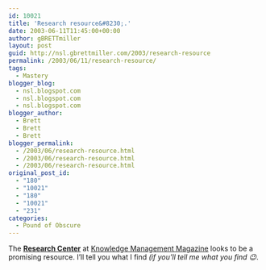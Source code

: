 ```yaml
---
id: 10021
title: 'Research resource&#8230;.'
date: 2003-06-11T11:45:00+00:00
author: gBRETTmiller
layout: post
guid: http://nsl.gbrettmiller.com/2003/research-resource
permalink: /2003/06/11/research-resource/
tags:
  - Mastery
blogger_blog:
  - nsl.blogspot.com
  - nsl.blogspot.com
  - nsl.blogspot.com
blogger_author:
  - Brett
  - Brett
  - Brett
blogger_permalink:
  - /2003/06/research-resource.html
  - /2003/06/research-resource.html
  - /2003/06/research-resource.html
original_post_id:
  - "180"
  - "10021"
  - "180"
  - "10021"
  - "231"
categories:
  - Pound of Obscure
---
```

The **[Research Center](http://elibrary.destinationkm.com/data/web/dkm/dkm_index.jsp)** at [Knowledge Management Magazine](http://www.destinationkm.com) looks to be a promising resource. I&#8217;ll tell you what I find _(if you&#8217;ll tell me what you find 😉_.